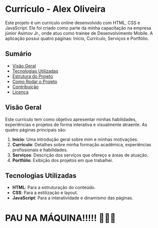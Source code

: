 # Currículo - Alex Oliveira

Este projeto é um currículo online desenvolvido com HTML, CSS e JavaScript. Ele foi criado como parte da minha capacitação na empresa júnior Asimov Jr., onde atuo como trainee de Desenvolvimento Mobile. A aplicação possui quatro páginas: Início, Currículo, Serviços e Portfólio.

## Sumário

-  [Visão Geral](#visão-geral)
-  [Tecnologias Utilizadas](#tecnologias-utilizadas)
-  [Estrutura do Projeto](#estrutura-do-projeto)
-  [Como Rodar o Projeto](#como-rodar-o-projeto)
-  [Contribuição](#contribuição)
-  [Licença](#licença)

## Visão Geral

Este currículo tem como objetivo apresentar minhas habilidades, experiências e projetos de forma interativa e visualmente atraente. As quatro páginas principais são:

1. **Início**: Uma introdução geral sobre mim e minhas motivações.
2. **Currículo**: Detalhes sobre minha formação acadêmica, experiências profissionais e habilidades.
3. **Serviços**: Descrição dos serviços que ofereço e áreas de atuação.
4. **Portfólio**: Exibição dos projetos em que trabalhei.

## Tecnologias Utilizadas

-  **HTML**: Para a estruturação do conteúdo.
-  **CSS**: Para a estilização e layout.
-  **JavaScript**: Para a interatividade e dinamismo das páginas.

# PAU NA MÁQUINA!!!!! 🚀🚀🚀
